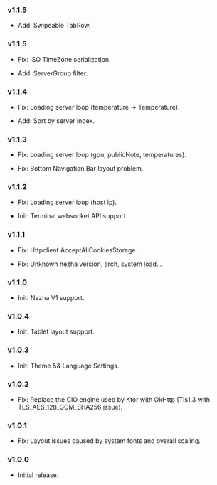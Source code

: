 
### v1.1.5

- Add: Swipeable TabRow.

### v1.1.5

- Fix: ISO TimeZone serialization.

- Add: ServerGroup filter.

### v1.1.4

- Fix: Loading server loop (temperature -> Temperature).

- Add: Sort by server index.

### v1.1.3

- Fix: Loading server loop (gpu, publicNote, temperatures).

- Fix: Bottom Navigation Bar layout problem.

### v1.1.2

- Fix: Loading server loop (host ip).

- Init: Terminal websocket API support.

### v1.1.1

- Fix: Httpclient AcceptAllCookiesStorage.

- Fix: Unknown nezha version, arch, system load...

### v1.1.0

- Init: Nezha V1 support.

### v1.0.4

- Init: Tablet layout support.

### v1.0.3

- Init: Theme && Language Settings.

### v1.0.2

- Fix: Replace the CIO engine used by Ktor with OkHttp (Tls1.3 with TLS_AES_128_GCM_SHA256 issue).

### v1.0.1

- Fix: Layout issues caused by system fonts and overall scaling.

### v1.0.0

- Initial release.

